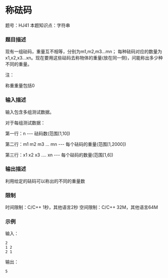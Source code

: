 # 称砝码

题号：HJ41
本题知识点：字符串

### 题目描述

现有一组砝码，重量互不相等，分别为m1,m2,m3…mn；
每种砝码对应的数量为x1,x2,x3...xn。现在要用这些砝码去称物体的重量(放在同一侧)，问能称出多少种不同的重量。


注：

称重重量包括0

### 输入描述

输入包含多组测试数据。

对于每组测试数据：

第一行：n --- 砝码数(范围[1,10])

第二行：m1 m2 m3 ... mn --- 每个砝码的重量(范围[1,2000])

第三行：x1 x2 x3 .... xn --- 每个砝码的数量(范围[1,6])

### 输出描述

利用给定的砝码可以称出的不同的重量数

### 限制

时间限制：C/C++ 1秒，其他语言2秒 
空间限制：C/C++ 32M，其他语言64M

### 示例

输入：
```
2
1 2
2 1
```

输出：
```
5
```